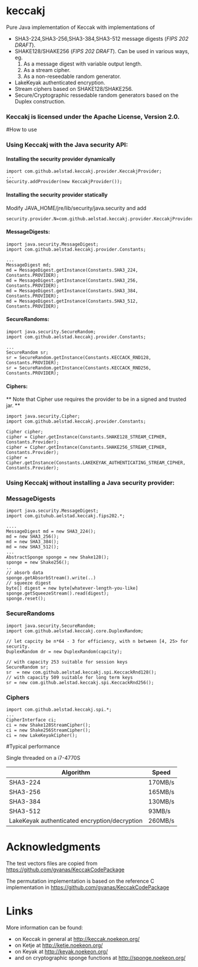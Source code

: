 keccakj
========

Pure Java implementation of Keccak with implementations of
  * SHA3-224,SHA3-256,SHA3-384,SHA3-512 message digests (*FIPS 202 DRAFT*).
  * SHAKE128/SHAKE256 (*FIPS 202 DRAFT*). Can be used in various ways, eg.
    1. As a message digest with variable output length.
    2. As a stream cipher.
    3. As a non-reseedable random generator.
  * LakeKeyak authenticated encryption.
  * Stream ciphers based on SHAKE128/SHAKE256.
  * Secure/Cryptographic ressedable random generators based on the Duplex
   construction.

### Keccakj is licensed under the Apache License, Version 2.0.

#How to use

### Using Keccakj with the Java security API:

#### Installing the security provider dynamically

    import com.github.aelstad.keccakj.provider.KeccakjProvider;
    ...
    Security.addProvider(new KeccakjProvider());

#### Installing the security provider statically
Modify JAVA_HOME/jre/lib/security/java.security and add

    security.provider.N=com.github.aelstad.keccakj.provider.KeccakjProvider

#### MessageDigests:
    import java.security.MessageDigest;
    import com.github.aelstad.keccakj.provider.Constants;

    ...
    MessageDigest md;
    md = MessageDigest.getInstance(Constants.SHA3_224, Constants.PROVIDER);
    md = MessageDigest.getInstance(Constants.SHA3_256, Constants.PROVIDER);
    md = MessageDigest.getInstance(Constants.SHA3_384, Constants.PROVIDER);
    md = MessageDigest.getInstance(Constants.SHA3_512, Constants.PROVIDER);

#### SecureRandoms:
    import java.security.SecureRandom;
    import com.github.aelstad.keccakj.provider.Constants;

    ...
    SecureRandom sr;
    sr = SecureRandom.getInstance(Constants.KECCACK_RND128, Constants.PROVIDER);  
    sr = SecureRandom.getInstance(Constants.KECCACK_RND256, Constants.PROVIDER);

#### Ciphers:
** Note that Cipher use requires the provider to be in a signed and trusted jar. **

    import java.security.Cipher;
    import com.github.aelstad.keccakj.provider.Constants;

    Cipher cipher;
    cipher = Cipher.getInstance(Constants.SHAKE128_STREAM_CIPHER, Constants.Provider);
    cipher = Cipher.getInstance(Constants.SHAKE256_STREAM_CIPHER, Constants.Provider);
    cipher = Cipher.getInstance(Constants.LAKEKEYAK_AUTHENTICATING_STREAM_CIPHER, Constants.Provider);

### Using Keccakj without installing a Java security provider:

### MessageDigests
    import java.security.MessageDigest;
    import com.gituhub.aelstad.keccakj.fips202.*;

    ....
    MessageDigest md = new SHA3_224();
    md = new SHA3_256();
    md = new SHA3_384();
    md = new SHA3_512();
    ...
    AbstractSponge sponge = new Shake128();
    sponge = new Shake256();
    ..
    // absorb data
    sponge.getAbsorbStream().write(..)
    // squeeze digest
    byte[] digest = new byte[whatever-length-you-like]
    sponge.getSqueezeStream().read(digest);
    sponge.reset();

### SecureRandoms
    import java.security.SecureRandom;
    import com.github.aelstad.keccakj.core.DuplexRandom;

    // let capcity be n*64 - 3 for efficiency, with n between [4, 25> for security.
    DuplexRandom dr = new DuplexRandom(capcity);

    // with capacity 253 suitable for session keys
    SecureRandom sr;
    sr  = new com.github.aelstad.keccakj.spi.KeccackRnd128();
    // with capacity 509 suitable for long term keys
    sr = new com.github.aelstad.keccakj.spi.KeccackRnd256();


### Ciphers
    import com.github.aelstad.keccakj.spi.*;
    ...
    CipherInterface ci;
    ci = new Shake128StreamCipher();
    ci = new Shake256StreamCipher();
    ci = new LakeKeyakCipher();

#Typical performance

Single threaded on a i7-4770S

|Algorithm|Speed|
|---------|------|
|SHA3-224|170MB/s|
|SHA3-256|165MB/s|
|SHA3-384|130MB/s|
|SHA3-512|93MB/s|
|LakeKeyak authenticated encryption/decryption|260MB/s|



# Acknowledgments

The test vectors files are copied from https://github.com/gvanas/KeccakCodePackage

The permutation implementation is based on the reference C implementation in https://github.com/gvanas/KeccakCodePackage

# Links

More information can be found:

* on Keccak in general at http://keccak.noekeon.org/
* on Ketje at http://ketje.noekeon.org/
* on Keyak at http://keyak.noekeon.org/
* and on cryptographic sponge functions at http://sponge.noekeon.org/
